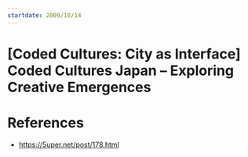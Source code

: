 ```yaml
---
startdate: 2009/10/14
---
```

# [Coded Cultures: City as Interface] Coded Cultures Japan – Exploring Creative Emergences

# References
* https://5uper.net/post/178.html
